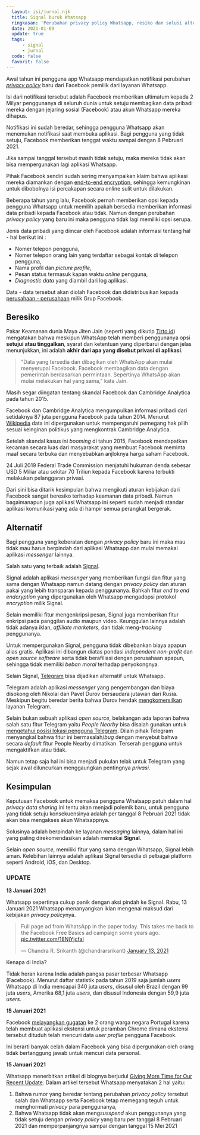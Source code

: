 ```yaml
---
  layout: isi/jurnal.njk 
  title: Signal buruk Whatsapp
  ringkasan: 'Perubahan privacy policy Whatsapp, resiko dan solusi alternatifnya'
  date: 2021-01-09
  update: true
  tags:
      - signal
      - jurnal
  code: false
  favorit: false
---
```


Awal tahun ini pengguna app Whatsapp mendapatkan notifikasi perubahan *[privacy policy](https://www.whatsapp.com/legal/privacy-policy)* baru dari Facebook pemilik dari layanan Whatsapp.

Isi dari notifikasi tersebut adalah Facebook memberikan ultimatum kepada 2 Milyar penggunanya di seluruh dunia untuk setuju membagikan data pribadi mereka dengan jejaring sosial (Facebook) atau akun Whatsapp mereka dihapus.

Notifikasi ini sudah beredar, sehingga pengguna Whatsapp akan menemukan notifikasi saat membuka aplikasi. Bagi pengguna yang tidak setuju, Facebook memberikan tenggat waktu sampai dengan 8 Pebruari 2021. 

Jika sampai tanggal tersebut masih tidak setuju, maka  mereka tidak akan bisa mempergunakan lagi aplikasi Whatsapp.

Pihak Facebook sendiri sudah sering menyampaikan klaim bahwa aplikasi mereka diamankan dengan [end-to-end encryption](https://www.wired.com/story/facebook-messenger-end-to-end-encryption-default/), sehingga kemungkinan untuk dibobolnya isi percakapan secara online sulit untuk dilakukan. 

Beberapa tahun yang lalu, Facebook pernah memberikan opsi kepada pengguna Whatsapp untuk memilih apakah bersedia memberikan informasi data pribadi kepada Facebook atau tidak. Namun dengan perubahan *privacy policy* yang baru ini maka pengguna tidak lagi memiliki opsi serupa.

Jenis data pribadi yang diincar oleh Facebook adalah informasi tentang hal - hal berikut ini :
<ul class="list-disc space-y-3 leading-7">
    <li class="space-y-3">Nomer telepon pengguna,</li>
    <li class="space-y-3">Nomer telepon orang lain yang terdaftar sebagai kontak di telepon pengguna,</li>
    <li class="space-y-3">Nama profil dan <i>picture profile</i>,</li>
    <li class="space-y-3">Pesan status termasuk kapan waktu <i>online</i> pengguna,</li>
    <li class="space-y-3"><i>Diagnostic data</i> yang diambil dari log aplikasi.</li>
</ul>

Data - data tersebut akan diolah Facebook dan didistribusikan kepada [perusahaan - perusahaan](https://faq.whatsapp.com/general/security-and-privacy/the-facebook-companies) milik Grup Facebook.

<h2>
Beresiko
</h2>

Pakar Keamanan dunia Maya Jiten Jain (seperti yang dikutip [Tirto.id](https://tirto.id/peraturan-terbaru-whatsapp-2021-dan-privacy-policy-harus-disetujui-f8XX)) mengatakan bahwa meskipun WhatsApp telah memberi penggunanya opsi **setujui atau tinggalkan**, syarat dan ketentuan yang diperbarui dengan jelas menunjukkan, ini adalah **akhir dari apa yang disebut privasi di aplikasi**.

<blockquote>
"Data yang tersedia dan dibagikan oleh WhatsApp akan mulai menyerupai Facebook. Facebook membagikan data dengan pemerintah berdasarkan permintaan. Sepertinya WhatsApp akan mulai melakukan hal yang sama," kata Jain.
</blockquote>

Masih segar diingatan tentang skandal Facebook dan Cambridge Analytica pada tahun 2015.

Facebook dan Cambridge Analytica mengumpulkan informasi pribadi dari setidaknya 87 juta pengguna Facebook pada tahun 2014. Menurut [Wikipedia](https://id.wikipedia.org/wiki/Skandal_data_Facebook%E2%80%93Cambridge_Analytica) data ini dipergunakan untuk mempengaruhi pemegang hak pilih sesuai keinginan politikus yang mengkontrak Cambridge Analytica. 

Setelah skandal kasus ini *booming* di tahun 2015, Facebook mendapatkan kecaman secara luas dari masyarakat yang membuat Facebook meminta maaf secara terbuka dan menyebabkan anjloknya harga saham Facebook.

24 Juli 2019 Federal Trade Commission menjatuhi hukuman denda sebesar USD 5 Miliar atau sekitar 70 Triliun kepada Facebook karena terbukti melakukan pelanggaran privasi.

Dari sini bisa ditarik kesimpulan bahwa mengikuti aturan kebijakan dari Facebook sangat beresiko terhadap keamanan data pribadi. Namun bagaimanapun juga aplikasi Whatsapp ini seperti sudah menjadi standar aplikasi komunikasi yang ada di hampir semua perangkat bergerak.

<h2>
Alternatif
</h2>

Bagi pengguna yang keberatan dengan *privacy policy* baru ini maka mau tidak mau harus berpindah dari aplikasi Whatsapp dan mulai memakai aplikasi *messenger* lainnya.

Salah satu yang terbaik adalah [Signal](https://signal.org/).

Signal adalah aplikasi *messenger* yang memberikan fungsi dan fitur yang sama dengan Whatsapp namun datang dengan *privacy policy* dan aturan pakai yang lebih transparan kepada penggunanya. Bahkah fitur *end to end endcryption* yang dipergunakan oleh Whatsapp mengadopsi protokol *encryption* milik Signal.

Selain memiliki fitur mengenkripsi pesan, Signal juga memberikan fitur enkripsi pada panggilan audio maupun video. Keunggulan lainnya adalah tidak adanya iklan, *affiliate marketers*, dan tidak meng-*tracking* penggunanya.

Untuk mempergunakan Signal, pengguna tidak dibebankan biaya apapun alias gratis. Aplikasi ini dibangun diatas pondasi *independent non-profit*  dan *open source software* serta tidak berafiliasi dengan perusahaan apapun, sehingga tidak memiliki *beban moral* terhadap penyokongnya.

Selain Signal, [Telegram](https://telegram.org) bisa dijadikan alternatif untuk Whatsapp. 

Telegram adalah aplikasi *messenger*  yang pengembangan dan biaya disokong oleh Nikolai dan Pavel Durov bersaudara jutawan dari Rusia. Meskipun begitu beredar berita bahwa Durov hendak [mengkomersilkan](https://nextren.grid.id/read/012482571/telegram-akan-buat-fitur-premium-untuk-pebisnis-apa-perbedaannya?page=all) layanan Telegram. 

Selain bukan sebuah aplikasi *open source*, belakangan ada laporan bahwa salah satu fitur Telegram yaitu *People Nearby* bisa disalah gunakan untuk [mengetahui posisi lokasi pengguna Telegram](https://blog.ahmed.nyc/2021/01/if-you-use-this-feature-on-telegram.html).  Dilain pihak Telegram menyangkal bahwa fitur ini bermasalah/*bug* dengan menyebut bahwa secara *default* fitur People Nearby dimatikan. Terserah pengguna untuk mengaktifkan atau tidak.

Namun tetap saja hal ini bisa menjadi pukulan telak untuk Telegram yang sejak awal diluncurkan menggaungkan pentingnya *privasi*.

<h2>
Kesimpulan
</h2>

Keputusan Facebook untuk memaksa pengguna Whatsapp patuh dalam hal *privacy data sharing* ini tentu akan menjadi polemik baru, untuk pengguna yang tidak setuju konsekuensinya adalah per tanggal 8 Pebruari 2021 tidak akan bisa mengakses akun Whatsappnya.

Solusinya adalah berpindah ke layanan *messaging* lainnya, dalam hal ini yang paling direkomendasikan adalah memakai **Signal**.

Selain *open source*, memiliki fitur yang sama dengan Whatsapp, Signal lebih aman. Kelebihan lainnya adalah aplikasi Signal tersedia di pelbagai platform seperti Android, iOS, dan Desktop.

<h3 class="font-semibold text-xl text-gray-500"><span class="text-red-500">UPDATE</span></h3>

<b>13 Januari 2021</b>

Whatsapp sepertinya cukup panik dengan aksi pindah ke Signal. Rabu, 13 Januari 2021 Whatsapp menanyangkan iklan mengenai maksud dari kebijakan *privacy policy*nya. 

 <blockquote class="twitter-tweet mx-auto"><p lang="en" dir="ltr">Full page ad from WhatsApp in the paper today. This takes me back to the Facebook Free Basics ad campaign some years ago. <a href="https://t.co/18NjYjcfaI">pic.twitter.com/18NjYjcfaI</a></p>&mdash; Chandra R. Srikanth (@chandrarsrikant) <a href="https://twitter.com/chandrarsrikant/status/1349181160107110401?ref_src=twsrc%5Etfw">January 13, 2021</a></blockquote> <script async src="https://platform.twitter.com/widgets.js" charset="utf-8"></script> 

Kenapa di India?

Tidak heran karena India adalah pangsa pasar terbesar Whatsapp (Facebook). Menurut daftar statistik pada tahun 2019 saja jumlah *users* Whatsapp di India mencapai 340 juta *users*, disusul oleh Brazil dengan 99 juta *users*, Amerika 68,1 juta *users*, dan disusul Indonesia dengan 59,9 juta *users*.

<b>15 Januari 2021</b>

Facebook [melayangkan gugatan](https://about.fb.com/news/2021/01/combating-scraping-by-malicious-browser-extensions/) ke 2 orang warga negara Portugal karena telah membuat aplikasi ekstensi untuk peramban Chrome dimana ekstensi tersebut dituduh telah mencuri data *user profile* pengguna Facebook.

Ini berarti banyak celah dalam Facebook yang bisa dipergunakan oleh orang tidak bertanggung jawab untuk mencuri data personal.

<b>15 Januari 2021</b>

Whatsapp menerbitkan artikel di blognya berjudul <a href="https://blog.whatsapp.com/giving-more-time-for-our-recent-update">Giving More Time for Our Recent Update</a>. Dalam artikel tersebut Whatsapp menyatakan 2 hal yaitu:

<ol class="list-decimal space-y-3 leading-7">
  <li>Bahwa rumor yang beredar tentang perubahan <em>privacy policy</em> tersebut salah dan Whatsapp serta Facebook tetap memegang teguh untuk menghormati <em>privacy</em> para penggunanya,</li>
  <li>Bahwa Whatsapp tidak akan meng<em>susspend</em> akun penggunanya yang tidak setuju dengan <em>privacy policy</em> yang baru per tanggal 8 Pebruari 2021 dan memperpanjangnya sampai dengan tanggal 15 Mei 2021</li>
</ol>